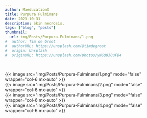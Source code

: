 ```yaml
---
author: MaeducationX
title: Purpura Fulminans
date: 2023-10-31
description: Skin necrosis.
tags: ["blog", "posts"]
thumbnail:
  url: img/Posts/Purpura-Fulminans/1.png
#  author: Tim de Groot
#  authorURL: https://unsplash.com/@timdegroot
#  origin: Unsplash
#  originURL: https://unsplash.com/photos/yNGQ830uFB4
---
```

\
{{< image src="img/Posts/Purpura-Fulminans/1.png" mode="false" wrapper="col-6 mx-auto" >}}
\
{{< image src="img/Posts/Purpura-Fulminans/2.png" mode="false" wrapper="col-6 mx-auto" >}}
\
{{< image src="img/Posts/Purpura-Fulminans/3.png" mode="false" wrapper="col-6 mx-auto" >}}
\
{{< image src="img/Posts/Purpura-Fulminans/4.png" mode="false" wrapper="col-6 mx-auto" >}}

